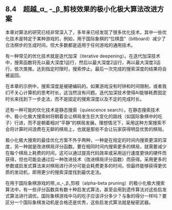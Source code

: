    

## 8.4　超越_α_ -_β_剪枝效果的极小化极大算法改进方案

本章对算法的研究已经非常深入了，多年来已经发现了很多优化技术。其中一些优化技术是特定于某种游戏的，例如，用于国际象棋的“位棋盘”（bitboard）减少了合法棋步的生成时间，但大多数都是适用于任何游戏的通用技术。

有一种常见的优化技术就是迭代加深（iterative deepening）。在迭代加深技术中，搜索函数将先以最大深度1运行，然后以最大深度2运行，再以最大深度3运行，依次类推。达到指定时限时，搜索停止。最后一次完成的搜索深度的结果将会被返回。

在本章的示例中，搜索深度是被硬编码的。如果游戏没有时钟和时间限制，或者我们不关心计算机的思考时长，这当然没有问题。迭代加深技术使得AI能够耗费固定时长来找到下一步走法，而不是固定的搜索深度以及不定的完成时长。

还有一种可能的优化技术是静态搜索（quiescence search）。在静态搜索技术中，极小化极大搜索树将朝着会让棋局发生巨大变化的路线（如国际象棋中的吃子）行进，而不是朝着相对“平静”的棋局发展。理想情况下，采用这种方案搜索不会将计算时间浪费在无聊的棋局上，也就是那些不会让玩家获得明显优势的棋局。

极小化极大搜索的最佳优化方案不外乎两种，一种是在规定的时间内搜索更深的深度，另一种就是改进棋局评分函数。要在相同时间内搜索更多的棋局，就需要减少在每个棋局上耗费的时间，这可以通过提高代码效率或采用运行速度更快的硬件而获得，但也可能会通过后一种改进技术（改进棋局评分函数）而获得。采用更多的参数或启发式算法来对棋局进行评分可能会耗费更多的时间，但最终能够获得更优质的发动机，即用更少的搜索深度找到最优走法。

在用于国际象棋游戏的带_α_-_β_剪枝（alpha-beta pruning）的极小化极大搜索算法中，有一些评分函数具有数十种启发式算法，甚至会用到遗传算法对这些启发式算法进行调优。国际象棋游戏中马的吃子应该评分多少？与象的得分一样吗？要区分一个国际象棋发动机是合格还是优秀，这些启发式算法就是秘密武器。